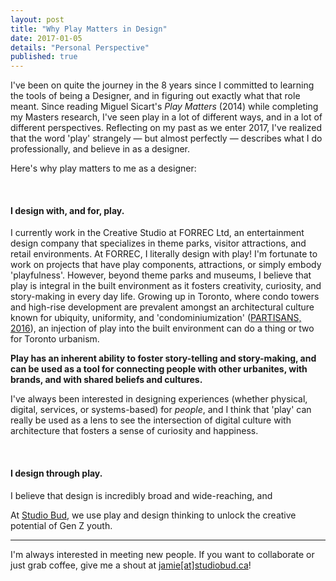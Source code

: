 ```yaml
---
layout: post
title: "Why Play Matters in Design"
date: 2017-01-05
details: "Personal Perspective"
published: true
---
```


I've been on quite the journey in the 8 years since I committed to learning the tools of being a Designer, and in figuring out exactly what that role meant. Since reading Miguel Sicart's <i>Play Matters</i> (2014) while completing my Masters research, I've seen play in a lot of different ways, and in a lot of different perspectives. Reflecting on my past as we enter 2017, I've realized that the word 'play' strangely — but almost perfectly — describes what I do professionally, and believe in as a designer.

Here's why play matters to me as a designer:

<br>
<h4 class="article-subheading">I design with, and for, play. </h4> <!-- Entertainment Design -->

I currently work in the Creative Studio at FORREC Ltd, an entertainment design company that specializes in theme parks, visitor attractions, and retail environments. At FORREC, I literally design with play! I'm fortunate to work on projects that have play components, attractions, or simply embody 'playfulness'. However, beyond theme parks and museums, I believe that play is integral in the built environment as it fosters creativity, curiosity, and story-making in every day life. Growing up in Toronto, where condo towers and high-rise development are prevalent amongst an architectural culture known for ubiquity, uniformity, and 'condominiumization' (<a href="http://www.archdaily.com/802984/ubiquity-and-uniformity-why-torontos-condominiums-all-look-the-same" target="_blank">PARTISANS, 2016</a>), an injection of play into the built environment can do a thing or two for Toronto urbanism. 

<b>Play has an inherent ability to foster story-telling and story-making, and can be used as a tool for connecting people with other urbanites, with brands, and with shared beliefs and cultures. </b>

I've always been interested in designing experiences (whether physical, digital, services, or systems-based) for <i>people</i>, and I think that 'play' can really be used as a lens to see the intersection of digital culture with architecture that fosters a sense of curiosity and happiness. 

<br>
<h4 class="article-subheading">I design through play.</h4> <!-- Design Process-->
I believe that design is incredibly broad and wide-reaching, and


At <a href="/projects/studiobud">Studio Bud</a>, we use play and design thinking to unlock the creative potential of Gen Z youth. 

<!-- <a href="http://io9.gizmodo.com/why-the-rogue-one-trailers-most-iconic-shot-never-appea-1790910745?utm_campaign=socialflow_gizmodo_twitter&utm_source=gizmodo_twitter&utm_medium=socialflow" target="_blank">Star Wars: Rogue One</a>-->

<hr class="xs-thick-hr" align="left">
I'm always interested in meeting new people. If you want to collaborate or just grab coffee, give me a shout at <a href="mailto:jamie@studiobud.ca?Subject=Hello!" target="_top">jamie[at]studiobud.ca</a>!
